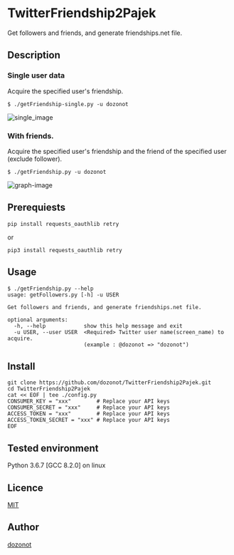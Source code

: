 # TwitterFriendship2Pajek

Get followers and friends, and generate friendships.net file.

## Description

### Single user data
Acquire the specified user's friendship.

```
$ ./getFriendship-single.py -u dozonot
```

![single_image](https://user-images.githubusercontent.com/31640715/50738602-19551700-1219-11e9-90c9-f21097cec315.png)

### With friends.

Acquire the specified user's friendship and the friend of the specified user (exclude follower).

```
$ ./getFriendship.py -u dozonot
```

![graph-image](https://user-images.githubusercontent.com/31640715/50765029-fded1900-12b7-11e9-979f-1d0fefd2c2ac.png)

## Prerequiests

```
pip install requests_oauthlib retry
```

or

```
pip3 install requests_oauthlib retry
```

## Usage

```
$ ./getFriendship.py --help
usage: getFollowers.py [-h] -u USER

Get followers and friends, and generate friendships.net file.

optional arguments:
  -h, --help            show this help message and exit
  -u USER, --user USER  <Required> Twitter user name(screen_name) to acquire.
                        (example : @dozonot => "dozonot")
```

## Install

```
git clone https://github.com/dozonot/TwitterFriendship2Pajek.git
cd TwitterFriendship2Pajek
cat << EOF | tee ./config.py
CONSUMER_KEY = "xxx"        # Replace your API keys
CONSUMER_SECRET = "xxx"     # Replace your API keys
ACCESS_TOKEN = "xxx"        # Replace your API keys
ACCESS_TOKEN_SECRET = "xxx" # Replace your API keys
EOF
```

## Tested environment
Python 3.6.7 
[GCC 8.2.0] on linux

## Licence

[MIT](https://github.com/tcnksm/tool/blob/master/LICENCE)

## Author

[dozonot](https://github.com/dozonot)
